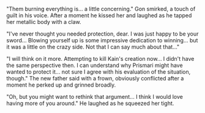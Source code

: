 "Them burning everything is... a little concerning." Gon smirked, a touch of guilt in his voice. After a moment he kissed her and laughed as he tapped her metallic body with a claw.

"I've never thought you needed protection, dear. I was just happy to be your sword... Blowing yourself up is some impressive dedication to winning... but it was a little on the crazy side. Not that I can say much about that..."

"I will think on it more. Attempting to kill Kain's creation now... I didn't have the same perspective then. I can understand why Prismari might have wanted to protect it... not sure I agree with his evaluation of the situation, though." The new father said with a frown, obviously conflicted after a moment he perked up and grinned broadly.

"Oh, but you might want to rethink that argument... I think I would love having more of you around." He laughed as he squeezed her tight.